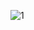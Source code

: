 ![1](https://user-images.githubusercontent.com/69804253/91825092-650fcc00-ec59-11ea-84ed-2a488908ab66.png)
